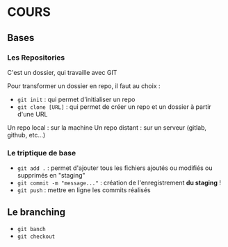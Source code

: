 # COURS

## Bases

### Les Repositories

C'est un dossier, qui travaille avec GIT

Pour transformer un dossier en repo, il faut au choix :

- ```git init``` : qui permet d'initialiser un repo
- ```git clone [URL]``` : qui permet de créer un repo et un dossier à partir d'une URL

Un repo local : sur la machine
Un repo distant : sur un serveur (gitlab, github, etc...)

### Le triptique de base

- ```git add .``` : permet d'ajouter tous les fichiers ajoutés ou modifiés ou supprimés en "staging"
- ```git commit -m "message..."``` : création de l'enregistrement **du staging** !
- ```git push``` : mettre en ligne les commits réalisés

## Le branching

- ```git banch```
- ```git checkout```

